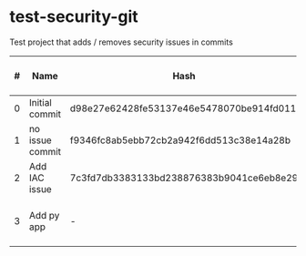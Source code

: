 # test-security-git

Test project that adds / removes security issues in commits

| # | Name | Hash | security issues changes | files with issue changes | total issues |
|---|------|------|-------------------------|---------------------------|--------------|
| 0 | Initial commit | d98e27e62428fe53137e46e5478070be914fd011 | - | 0 | 
| 1 | no issue commit | f9346fc8ab5ebb72cb2a942f6dd513c38e14a28b | - | 0 |
| 2 | Add IAC issue | 7c3fd7db3383133bd238876383b9041ce6eb8e29 | +1 IAC (high) | iac/req_sw_terraform_aws_alb_https_only.tf | 1 |
| 3 | Add py app | - | +2 SCA (high)<br> pip:24.0, flask:1.1.2 | py_app/requirements.txt | 3 |
